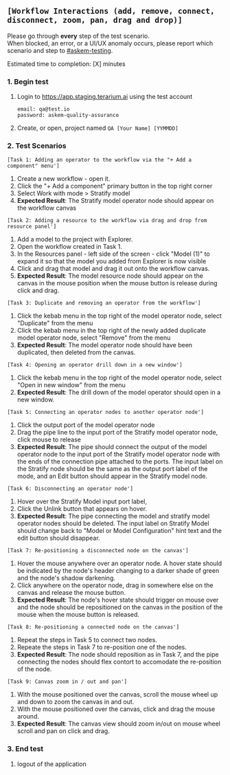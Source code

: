 ## `[Workflow Interactions (add, remove, connect, disconnect, zoom, pan, drag and drop)]`
Please go through __every__ step of the test scenario.\
When blocked, an error, or a UI/UX anomaly occurs, please report which scenario and step to [\#askem-testing](https://unchartedsoftware.slack.com/archives/C06FGLXB2CE).

Estimated time to completion: [X] minutes

### 1. Begin test 
1. Login to https://app.staging.terarium.ai using the test account
    ```
    email: qa@test.io
    password: askem-quality-assurance
    ```
2. Create, or open, project named `QA [Your Name] [YYMMDD]`

### 2. Test Scenarios

`[Task 1: Adding an operator to the workflow via the "+ Add a component" menu']`
1. Create a new workflow - open it.
2. Click the "+ Add a component" primary button in the top right corner
3. Select Work with mode > Stratify model
4. __Expected Result__: The Stratify model operator node should appear on the workflow canvas

`[Task 2: Adding a resource to the workflow via drag and drop from resource panel']`
1. Add a model to the project with Explorer.
2. Open the workflow created in Task 1.
3. In the Resources panel - left side of the screen - click "Model (1)" to expand it so that the model you added from Explorer is now visible
3. Click and drag that model and drag it out onto the workflow canvas.
4. __Expected Result__: The model resource node should appear on the canvas in the mouse position when the mouse button is release during click and drag.

`[Task 3: Duplicate and removing an operator from the workflow']`
1. Click the kebab menu in the top right of the model operator node, select "Duplicate" from the menu
2. Click the kebab menu in the top right of the newly added duplicate model operator node, select "Remove" from the menu
3. __Expected Result__: The model operator node should have been duplicated, then deleted from the canvas.

`[Task 4: Opening an operator drill down in a new window']`
1. Click the kebab menu in the top right of the model operator node, select "Open in new window" from the menu
2. __Expected Result__: The drill down of the model operator should open in a new window.

`[Task 5: Connecting an operator nodes to another operator node']`
1. Click the output port of the model operator node
2. Drag the pipe line to the input port of the Stratify model operator node, click mouse to release
3. __Expected Result__: The pipe should connect the output of the model operator node to the input port of the Stratify model operator node with the ends of the connection pipe attached to the ports. The input label on the Stratify node should be the same as the output port label of the mode, and an Edit button should appear in the Stratify model node.

`[Task 6: Disconnecting an operator node']`
1. Hover over the Stratify Model input port label, 
2. Click the Unlink button that appears on hover.
3. __Expected Result__: The pipe connecting the model and stratify model operator nodes should be deleted. The input label on Stratify Model should change back to "Model or Model Configuration" hint text and the edit button should disappear.

`[Task 7: Re-positioning a disconnected node on the canvas']`
1. Hover the mouse anywhere over an operator node. A hover state should be indicated by the node's header changing to a darker shade of green and the node's shadow darkening.
2. Click anywhere on the operator node, drag in somewhere else on the canvas and release the mouse button.
3. __Expected Result__: The node's hover state should trigger on mouse over and the node should be repositioned on the canvas in the position of the mouse when the mouse button is released.

`[Task 8: Re-positioning a connected node on the canvas']`
1. Repeat the steps in Task 5 to connect two nodes.
2. Repeate the steps in Task 7 to re-position one of the nodes.
3. __Expected Result__: The node should reposition as in Task 7, and the pipe connecting the nodes should flex contort to accomodate the re-position of the node.

`[Task 9: Canvas zoom in / out and pan']`
1. With the mouse positioned over the canvas, scroll the mouse wheel up and down to zoom the canvas in and out.
2. With the mouse positioned over the canvas, click and drag the mouse around.
3. __Expected Result__: The canvas view should zoom in/out on mouse wheel scroll and pan on click and drag.

### 3. End test
1. logout of the application 
